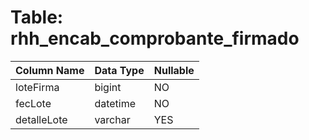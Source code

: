 # Table: rhh_encab_comprobante_firmado

| Column Name | Data Type | Nullable |
|-------------|-----------|----------|
| loteFirma | bigint | NO |
| fecLote | datetime | NO |
| detalleLote | varchar | YES |
